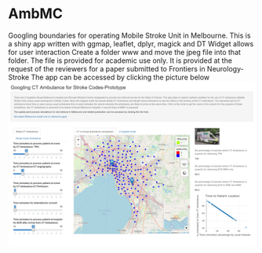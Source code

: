 # AmbMC
Googling boundaries for operating Mobile Stroke Unit in Melbourne. 
This is a shiny app written with ggmap, leaflet, dplyr, magick and DT
Widget allows for user interaction
Create a folder www and move the jpeg file into that folder.
The file is provided for academic use only.
It is provided at the request of the reviewers for a paper submitted to Frontiers in Neurology-Stroke 
The app can be accessed by clicking the picture below [![here](./MSUpic.png)](https://gntem3.shinyapps.io/ambmc)
